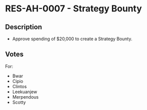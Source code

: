 # RES-AH-0007 - Strategy Bounty
## Description
- Approve spending of $20,000 to create a Strategy Bounty.
## Votes
For:
- Bwar
- Cipio
- Clintos
- Leekuanjew
- Merpendous
- Scotty
